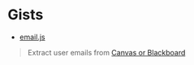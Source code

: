 # Gists

* [email.js](https://gist.github.com/Infinite-Actuary/3d3821b51ba737a9f383935e50cfdaf2)
> Extract user emails from [Canvas or Blackboard](http://its.unl.edu/lms)
